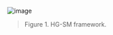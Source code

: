 ![image](https://github.com/user-attachments/assets/27f054d6-4b58-4930-841d-de6b98a292a0)
> Figure 1. HG-SM framework.
